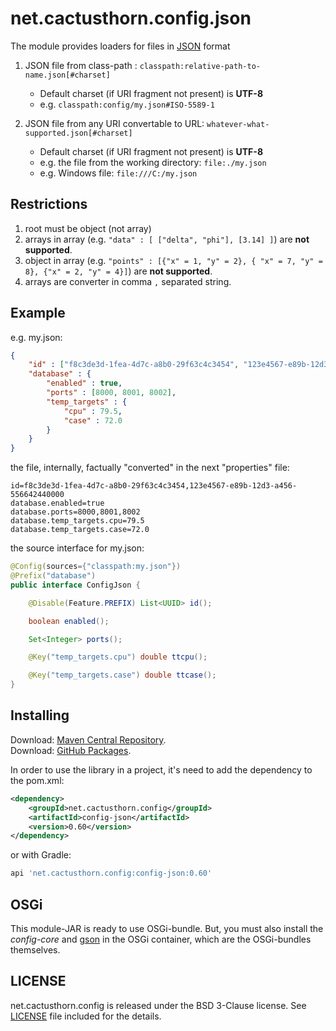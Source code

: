 # net.cactusthorn.config.json
The module provides loaders for files in [JSON](https://www.json.org/json-en.html) format

1.  JSON file from class-path : `classpath:relative-path-to-name.json[#charset]`
    -   Default charset (if URI fragment not present) is **UTF-8**
    -   e.g. `classpath:config/my.json#ISO-5589-1`

2.  JSON file from any URI convertable to URL: `whatever-what-supported.json[#charset]`
    -   Default charset (if URI fragment not present) is **UTF-8**
    -   e.g. the file from the working directory: `file:./my.json`
    -   e.g. Windows file: `file:///C:/my.json`

## Restrictions
1.  root must be object (not array)
2.  arrays in array (e.g. `"data" : [ ["delta", "phi"], [3.14] ]`) are **not supported**.
3.  object in array (e.g. `"points" : [{"x" = 1, "y" = 2}, { "x" = 7, "y" = 8}, {"x" = 2, "y" = 4}]`) are **not supported**.
4.  arrays are converter in comma `,` separated string.

## Example
e.g. 
my.json:
```json
{
    "id" : ["f8c3de3d-1fea-4d7c-a8b0-29f63c4c3454", "123e4567-e89b-12d3-a456-556642440000"],
    "database" : {
        "enabled" : true,
        "ports" : [8000, 8001, 8002],
        "temp_targets" : {
            "cpu" : 79.5,
            "case" : 72.0
        }
    }
}
```
the file, internally, factually "converted" in the next "properties" file:
```properties
id=f8c3de3d-1fea-4d7c-a8b0-29f63c4c3454,123e4567-e89b-12d3-a456-556642440000
database.enabled=true
database.ports=8000,8001,8002
database.temp_targets.cpu=79.5
database.temp_targets.case=72.0
```
the source interface for my.json:
```java
@Config(sources={"classpath:my.json"})
@Prefix("database")
public interface ConfigJson {

    @Disable(Feature.PREFIX) List<UUID> id();

    boolean enabled();

    Set<Integer> ports();

    @Key("temp_targets.cpu") double ttcpu();

    @Key("temp_targets.case") double ttcase();
}
```

## Installing
Download: [Maven Central Repository](https://search.maven.org/search?q=g:net.cactusthorn.config).   
Download: [GitHub Packages](https://github.com/Gmugra?tab=packages&repo_name=net.cactusthorn.config).

In order to use the library in a project, it's need to add the dependency to the pom.xml:
```xml
<dependency>
    <groupId>net.cactusthorn.config</groupId>
    <artifactId>config-json</artifactId>
    <version>0.60</version>
</dependency>
```
or with Gradle:
```groovy
api 'net.cactusthorn.config:config-json:0.60'
```

## OSGi
This module-JAR is ready to use OSGi-bundle.
But, you must also install the *config-core* and [gson](https://github.com/google/gson) in the OSGi container, which are the OSGi-bundles themselves.

## LICENSE
net.cactusthorn.config is released under the BSD 3-Clause license. See [LICENSE](https://github.com/Gmugra/net.cactusthorn.config/blob/main/LICENSE) file included for the details.
